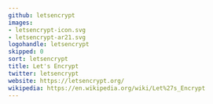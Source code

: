 ```yaml
---
github: letsencrypt
images:
- letsencrypt-icon.svg
- letsencrypt-ar21.svg
logohandle: letsencrypt
skipped: 0
sort: letsencrypt
title: Let's Encrypt
twitter: letsencrypt
website: https://letsencrypt.org/
wikipedia: https://en.wikipedia.org/wiki/Let%27s_Encrypt
---
```

